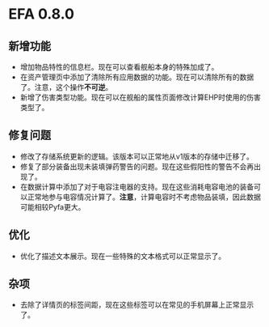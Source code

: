 # EFA 0.8.0

## 新增功能

- 增加物品特性的信息栏。现在可以查看舰船本身的特殊加成了。
- 在资产管理页中添加了清除所有应用数据的功能。现在可以清除所有的数据了。注意，这个操作**不可逆**。
- 新增了伤害类型功能。现在可以在舰船的属性页面修改计算EHP时使用的伤害类型了。

## 修复问题

- 修改了存储系统更新的逻辑。该版本可以正常地从v1版本的存储中迁移了。
- 修复了部分装备出现未装填弹药警告的问题。现在这些假阳性的警告不会再出现了。
- 在数据计算中添加了对于电容注电器的支持。现在这些消耗电容电池的装备可以正常地参与电容情况计算了。**注意**，计算电容时不考虑物品装填，因此数据可能相较Pyfa更大。

## 优化

- 优化了描述文本展示。现在一些特殊的文本格式可以正常显示了。

## 杂项

- 去除了详情页的标签间距，现在这些标签可以在常见的手机屏幕上正常显示了。
